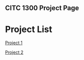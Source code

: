 ## CITC 1300 Project Page

<h1>Project List</h1>

<a href="Project1/index.html" target="_blank">Project 1</a>


<a href="Project2/index.html" target="_blank">Project 2</a>
